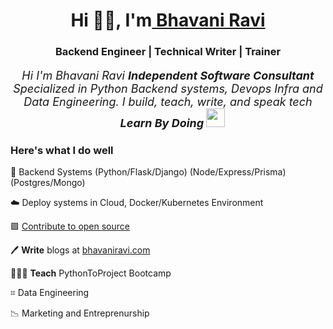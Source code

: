 <h1 align="center">Hi 👋🏻, I'm<a href="https://bhavaniravi.com">  Bhavani Ravi </a></h1>
<h3 align="center">Backend Engineer | Technical Writer | Trainer </h3>

<p align="center" style="font-size:18px;">
  <em>
    Hi I'm Bhavani Ravi <b>Independent Software Consultant</b> Specialized in Python Backend systems, Devops Infra and Data Engineering.
    I build, teach, write, and speak tech
  </em> 
  <br>
  <img src="https://media.giphy.com/media/VgCDAzcKvsR6OM0uWg/giphy.gif" width="10" /> <b><i>Learn By Doing </i></b> <img src="https://media.giphy.com/media/7j2hfyeVcDtf2/giphy.gif" width="30" />
</p>

  
### Here's what I do well

🐍 Backend Systems (Python/Flask/Django) (Node/Express/Prisma) (Postgres/Mongo)

☁️ Deploy systems in Cloud, Docker/Kubernetes Environment

🟩 [Contribute to open source](https://www.bhavaniravi.com/about-me-1/opensource-contributions)

🖊 **Write** blogs at [bhavaniravi.com](https://bhavaniravi.com/)

👩🏻‍🏫 **Teach** PythonToProject Bootcamp

⌗ Data Engineering

📉 Marketing and Entreprenurship
